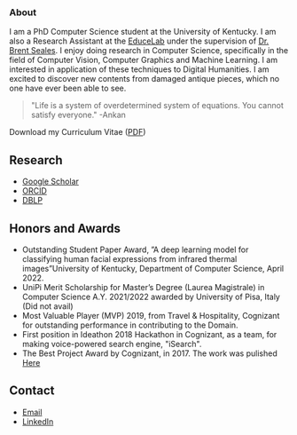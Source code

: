 ### About

I am a PhD Computer Science student at the University of Kentucky. I am also a Research Assistant at the [EduceLab](https://educelab.engr.uky.edu/directory) under the supervision of [Dr. Brent Seales](https://educelab.engr.uky.edu/w-brent-seales). I enjoy doing research in Computer Science, specifically in the field of Computer Vision, Computer Graphics and Machine Learning. I am interested in application of these techniques to Digital Humanities. I am excited to discover new contents from damaged antique pieces, which no one have ever been able to see.

>"Life is a system of overdetermined system of equations. You cannot satisfy everyone."
>-Ankan


Download my Curriculum Vitae ([PDF](abh-curriculum-vitae.pdf))

## Research
- [Google Scholar](https://scholar.google.co.in/citations?user=oGPRM7gAAAAJ&hl=en)
- [ORCID](https://orcid.org/0000-0002-5399-8703)
- [DBLP](https://dblp.org/pid/220/8851.html)

## Honors and Awards
- Outstanding Student Paper Award, ”A deep learning model for classifying human facial expressions from infrared
thermal images”University of Kentucky, Department of Computer Science, April 2022.
-  UniPi Merit Scholarship for Master’s Degree (Laurea Magistrale) in Computer Science A.Y. 2021/2022 awarded by
University of Pisa, Italy (Did not avail)
-  Most Valuable Player (MVP) 2019, from Travel & Hospitality, Cognizant for outstanding performance in contributing to the Domain.
- First position in Ideathon 2018 Hackathon in Cognizant, as a team, for making voice-powered search engine, "iSearch".
- The Best Project Award by Cognizant, in 2017. The work was pulished [Here](https://link.springer.com/article/10.1007/s00521-019-04518-w)


## Contact
- [Email](mailto:ankan.bhattacharyya@uky.edu)
- [LinkedIn](https://www.linkedin.com/in/ankancs94/)


<!--## Test
Display Table in README.md file in Git


| FirstName     | LastName      | City   
| ------------- | ------------- | --------    |
| `John`        | Test1         | `NewYork`   |
| `Bob`         | Test2         | `Toronto`   |
-->

<!--
**iamankan/iamankan** is a ✨ _special_ ✨ repository because its `README.md` (this file) appears on your GitHub profile.

Here are some ideas to get you started:

- 🔭 I’m currently working on ...
- 🌱 I’m currently learning ...
- 👯 I’m looking to collaborate on ...
- 🤔 I’m looking for help with ...
- 💬 Ask me about ...
- 📫 How to reach me: ...
- 😄 Pronouns: ...
- ⚡ Fun fact: ...
-->
